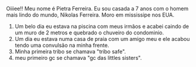 Oiiiee!! 
 Meu nome é Pietra Ferreira. Eu sou casada a 7 anos com o homem mais lindo do mundo, Nikolas Ferreira. Moro em mississipe nos EUA.
 
 1. Um belo dia eu estava na piscina com meus irmãos e acabei caindo de um muro de 2 metros e quebrado o chuveiro do condominio.
 2. Um dia eu estava numa casa de praia com um amigo meu e ele acabou tendo uma convulsão na minha frente.
 3. Minha primeira tribo se chamava "tribo safe".
 4. meu primeiro gc se chamava "gc das littles sisters".
